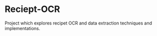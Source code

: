 # Reciept-OCR
Project which explores recipet OCR and data extraction techniques and implementations. 
